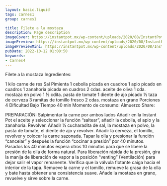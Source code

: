 ```yaml
---
layout: basic.liquid
tags: carnes1
group: carnes1

title: Filete a la mostaza
description: Page description
imageCover: https://instantpot.mx/wp-content/uploads/2020/08/InstantPot-recetas-10.jpg
imagePreview: https://instantpot.mx/wp-content/uploads/2020/08/InstantPot-recetas-10.jpg
imagePreviewMini: https://instantpot.mx/wp-content/uploads/2020/08/InstantPot-recetas-10.jpg
pubDate: 2022-10-12 01:08:50
keywords:
- Carnes4
---
```


Filete a la mostaza
Ingredientes: 

1 kilo carne de res
Sal
Pimienta
1 cebolla picada en cuadros
1 apio picado en cuadros
1 zanahoria picada en cuadros
2 cdas. aceite de oliva
1 cda. mostaza en polvo
1 ½ cdita. pasta de tomate
1 diente de ajo picado
½ taza de cerveza
3 ramitas de tomillo fresco
2 cdas. mostaza en grano
Porciones
4
Dificultad
Bajo
Tiempo
40 min
Momento de consumo:
Almuerzo
Share:
  
PREPARACIÓN:
Salpimentar la carne por ambos lados
Añadir en la Instant Pot el aceite y seleccionar la función “saltear”, añadir la cebolla, el apio y la zanahoria. Revolver.
Añadir ½ cucharadita de sal, la mostaza en polvo, la pasta de tomate, el diente de ajo y revolver.
Añadir la cerveza, el tomillo, revolver y colocar la carne sazonada.
Tapar la olla y presionar la función “cancelar” y después la función “cocinar a presión” por 40 minutos.
Pasados los 40 minutos espera otros 10 minutos para que se libere la presión de la olla de forma natural.
Para liberación rápida de la presión, gira la manija de liberación de vapor a la posición “venting” (Ventilación) para dejar salir el vapor remanente.
Verifica que la válvula flotante caiga hacia el interior de la tapa.
Remueve la carne y el tomillo, remueve la grasa de la olla y bate hasta obtener una consistencia suave. Añade la mostaza en grano, revuelve y sirve sobre la carne.

